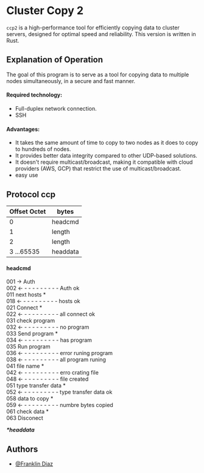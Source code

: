 # Cluster Copy 2

`ccp2` is a high-performance tool for efficiently copying data to cluster servers, designed for optimal speed and reliability. This version is written in Rust.


## Explanation of Operation

The goal of this program is to serve as a tool for copying data to multiple nodes simultaneously, in a secure and fast manner.

#### Required technology:
* Full-duplex network connection.
* SSH

#### Advantages:
* It takes the same amount of time to copy to two nodes as it does to copy to hundreds of nodes.
* It provides better data integrity compared to other UDP-based solutions.
* It doesn't require multicast/broadcast, making it compatible with cloud providers (AWS, GCP) that restrict the use of multicast/broadcast.
* easy use

## Protocol ccp

| Offset Octet | bytes     | 
|--------------|-----------|
| 0            |  headcmd  |
| 1            |  length   |
| 2            |  length   |
| 3 ...65535   |  headdata |

#### headcmd
001  -> Auth <br>
002  <- - - - - - - - - - Auth ok <br>
011 next hosts *<br>
018 <- - - - - - - - - - hosts ok <br>
021 Connect *<br>
022 <- - - - - - - - - - all connect ok <br>
031 check program <br>
032 <- - - - - - - - - - no program <br>
033 Send program *<br>
034 <- - - - - - - - - - has program <br>
035 Run program <br>
036 <- - - - - - - - - - error runing program <br>
038 <- - - - - - - - - - all program runing <br>
041 file name *<br>
042 <- - - - - - - - - - erro crating file <br>
048 <- - - - - - - - - - file created <br>
051 type transfer data *<br>
052  <- - - - - - - - - - type transfer data ok <br>
058 data to copy *<br>
059 <- - - - - - - - - - numbre bytes copied <br>
061 check data *<br>
063 Disconect <br>

***\*headdata***

## Authors

- [@Franklin Diaz](mailto:fdiaz@adaptiveomputing.com)

